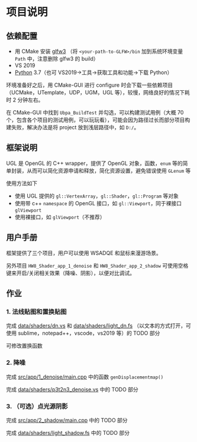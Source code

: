 # 项目说明

## 依赖配置

- 用 CMake 安装 [glfw3](https://github.com/glfw/glfw) （将 `<your-path-to-GLFW>/bin` 加到系统环境变量 `Path` 中，注意删除 glfw3 的 build）
- VS 2019
- [Python](https://www.python.org/) 3.7（也可 VS2019->工具->获取工具和功能->下载 Python）

环境准备好之后，用 CMake-GUI 进行 configure 时会下载一些依赖项目（UCMake，UTemplate，UDP，UGM，UGL 等），较慢，网络良好的情况下耗时 2 分钟左右。

在 CMake-GUI 中找到 `Ubpa_BuildTest` 并勾选，可以构建测试用例（大概 70 个，包含各个项目的测试用例，可以玩玩看），可能会因为路径过长而部分项目构建失败，解决办法是将 project 放到浅层路径中，如 `D:/`。

## 框架说明

UGL 是 OpenGL 的 C++ wrapper，提供了 OpenGL 对象，函数，`enum` 等的简单封装，从而可以简化资源申请和释放，简化资源设置，避免错误使用 `GLenum` 等

使用方法如下

- 使用 UGL 提供的 `gl::VertexArray`，`gl::Shader`，`gl::Program` 等对象
- 使用带 c++ `namespace` 的 OpenGL 接口，如 `gl::Viewport`，同于裸接口 `glViewport` 
- 使用裸接口，如 `glViewport`（不推荐）

## 用户手册

框架提供了三个项目，用户可以使用 WSADQE 和鼠标来漫游场景。

另外项目 `HW8_Shader_app_1_denoise` 和 `HW8_Shader_app_2_shadow` 可使用空格键来开启/关闭相关效果（降噪、阴影），以便对比调试。

## 作业

### 1. 法线贴图和置换贴图

完成 [data/shaders/dn.vs](data/shaders/dn.vs) 和 [data/shaders/light_dn.fs](data/shaders/light_dn.fs) （以文本的方式打开，可使用 sublime，notepad++，vscode，vs2019 等）的 TODO 部分

可修改置换函数

### 2. 降噪

完成 [src/app/1_denoise/main.cpp](src/app/1_denoise/main.cpp) 中的函数 `genDisplacementmap()`  

完成 [data/shaders/p3t2n3_denoise.vs](data/shaders/p3t2n3_denoise.vs) 中的 TODO 部分

### 3. （可选）点光源阴影

完成 [src/app/2_shadow/main.cpp](src/app/2_shadow/main.cpp) 中的 TODO 部分

完成 [data/shaders/light_shadow.fs](data/shaders/light_shadow.fs) 中的 TODO 部分

